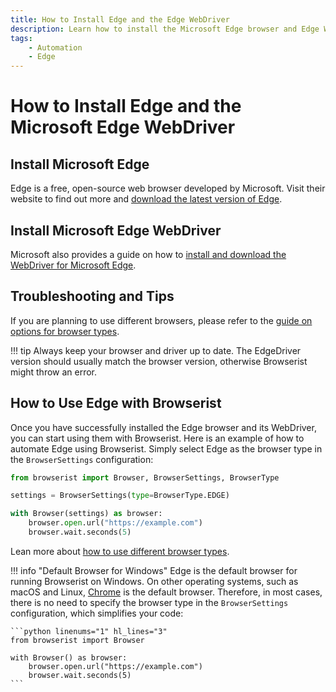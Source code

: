 ```yaml
---
title: How to Install Edge and the Edge WebDriver
description: Learn how to install the Microsoft Edge browser and Edge WebDriver for browser automation. Includes step-by-step setup instructions.
tags:
    - Automation
    - Edge
---
```


# How to Install Edge and the Microsoft Edge WebDriver
## Install Microsoft Edge
Edge is a free, open-source web browser developed by Microsoft. Visit their website to find out more and [download the latest version of Edge](https://www.microsoft.com/edge).

## Install Microsoft Edge WebDriver
Microsoft also provides a guide on how to [install and download the WebDriver for Microsoft Edge](https://developer.microsoft.com/en-us/microsoft-edge/tools/webdriver/).

## Troubleshooting and Tips
If you are planning to use different browsers, please refer to the [guide on options for browser types](../../settings/browser-types.md).

!!! tip
    Always keep your browser and driver up to date. The EdgeDriver version should usually match the browser version, otherwise Browserist might throw an error.

## How to Use Edge with Browserist
Once you have successfully installed the Edge browser and its WebDriver, you can start using them with Browserist. Here is an example of how to automate Edge using Browserist. Simply select Edge as the browser type in the `BrowserSettings` configuration:

```python linenums="1" hl_lines="3 5"
from browserist import Browser, BrowserSettings, BrowserType

settings = BrowserSettings(type=BrowserType.EDGE)

with Browser(settings) as browser:
    browser.open.url("https://example.com")
    browser.wait.seconds(5)
```

Lean more about [how to use different browser types](../../settings/browser-types.md).

!!! info "Default Browser for Windows"
    Edge is the default browser for running Browserist on Windows. On other operating systems, such as macOS and Linux, [Chrome](chrome.md) is the default browser. Therefore, in most cases, there is no need to specify the browser type in the `BrowserSettings` configuration, which simplifies your code:

    ```python linenums="1" hl_lines="3"
    from browserist import Browser

    with Browser() as browser:
        browser.open.url("https://example.com")
        browser.wait.seconds(5)
    ```
